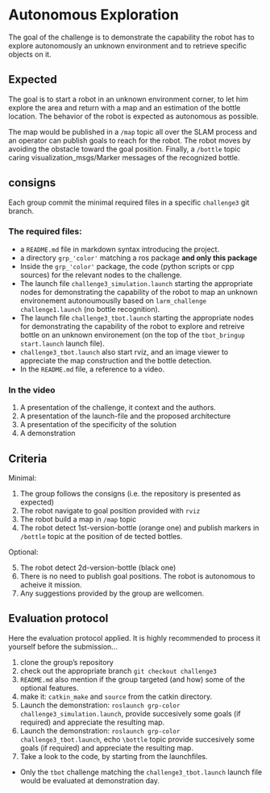 # Autonomous Exploration

The goal of the challenge is to demonstrate the capability the robot has to explore autonomously an unknown environment and to retrieve specific objects on it.


## Expected

The goal is to start a robot in an unknown environment corner, to let him explore the area and return with a map and an estimation of the bottle location. 
The behavior of the robot is expected as autonomous as possible.

The map would be published in a `/map` topic all over the SLAM process and an operator can publish goals to reach for the robot. The robot moves by avoiding the obstacle toward the goal position.
Finally, a `/bottle` topic caring visualization_msgs/Marker messages of the recognized bottle.

## consigns

Each group commit the minimal required files in a specific `challenge3` git branch.

### The required files:

* a `README.md` file in markdown syntax introducing the project.
* a directory `grp_'color'` matching a ros package **and only this package**
* Inside the `grp_'color'` package, the code (python scripts or cpp sources) for the relevant nodes to the challenge.
* The launch file `challenge3_simulation.launch` starting the appropriate nodes for demonstrating the capability of the robot to map an unknown environement autonoumouslly based on `larm_challenge challenge1.launch` (no bottle recognition).
* The launch file `challenge3_tbot.launch` starting the appropriate nodes for demonstrating the capability of the robot to explore and retreive bottle on an unknown environement (on the top of the `tbot_bringup start.launch` launch file).
* `challenge3_tbot.launch` also start rviz, and an image viewer to appreciate the map construction and the bottle detection.
* In the `README.md` file, a reference to a video.

### In the video

1. A presentation of the challenge, it context and the authors.
2. A presentation of the launch-file and the proposed architecture
2. A presentation of the specificity of the solution
3. A demonstration

## Criteria

Minimal:

1. The group follows the consigns (i.e. the repository is presented as expected)
2. The robot navigate to goal position provided with `rviz`
3. The robot build a map in `/map` topic
4. The robot detect 1st-version-bottle (orange one) and publish markers in `/bottle` topic at the position of de tected bottles.

Optional:

5. The robot detect 2d-version-bottle (black one)
6. There is no need to publish goal positions. The robot is autonomous to acheive it mission.
7. Any suggestions provided by the group are wellcomen.

## Evaluation protocol

Here the evaluation protocol applied.
It is highly recommended to process it yourself before the submission...

1. clone the group’s repository
2. check out the appropriate branch `git checkout challenge3`
3. `README.md` also mention if the group targeted (and how) some of the optional features.
4. make it: `catkin_make` and `source` from the catkin directory.
5. Launch the demonstration: `roslaunch grp-color challenge3_simulation.launch`, provide succesively some goals (if required) and appreciate the resulting map.
6. Launch the demonstration: `roslaunch grp-color challenge3_tbot.launch`, echo `\bottle` topic provide succesively some goals (if required) and appreciate the resulting map. 
7. Take a look to the code, by starting from the launchfiles.

* Only the `tbot` challenge matching the `challenge3_tbot.launch` launch file would be evaluated at demonstration day.
